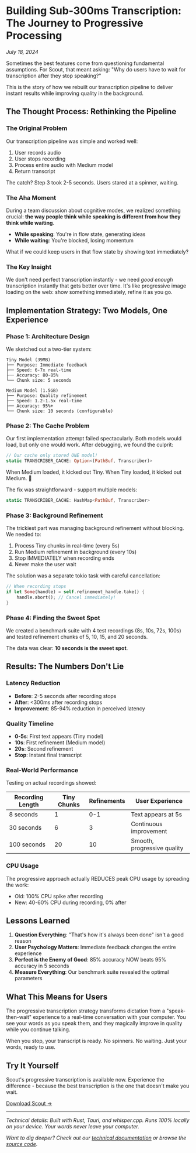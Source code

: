 # Building Sub-300ms Transcription: The Journey to Progressive Processing

*July 18, 2024*

Sometimes the best features come from questioning fundamental assumptions. For Scout, that meant asking: "Why do users have to wait for transcription after they stop speaking?"

This is the story of how we rebuilt our transcription pipeline to deliver instant results while improving quality in the background.

## The Thought Process: Rethinking the Pipeline

### The Original Problem

Our transcription pipeline was simple and worked well:
1. User records audio
2. User stops recording  
3. Process entire audio with Medium model
4. Return transcript

The catch? Step 3 took 2-5 seconds. Users stared at a spinner, waiting.

### The Aha Moment

During a team discussion about cognitive modes, we realized something crucial: **the way people think while speaking is different from how they think while waiting**.

- **While speaking**: You're in flow state, generating ideas
- **While waiting**: You're blocked, losing momentum

What if we could keep users in that flow state by showing text immediately?

### The Key Insight

We don't need perfect transcription instantly - we need *good enough* transcription instantly that gets better over time. It's like progressive image loading on the web: show something immediately, refine it as you go.

## Implementation Strategy: Two Models, One Experience

### Phase 1: Architecture Design

We sketched out a two-tier system:

```
Tiny Model (39MB)
├── Purpose: Immediate feedback
├── Speed: 6-7x real-time  
├── Accuracy: 80-85%
└── Chunk size: 5 seconds

Medium Model (1.5GB)
├── Purpose: Quality refinement
├── Speed: 1.2-1.5x real-time
├── Accuracy: 95%+
└── Chunk size: 10 seconds (configurable)
```

### Phase 2: The Cache Problem

Our first implementation attempt failed spectacularly. Both models would load, but only one would work. After debugging, we found the culprit:

```rust
// Our cache only stored ONE model!
static TRANSCRIBER_CACHE: Option<(PathBuf, Transcriber)>
```

When Medium loaded, it kicked out Tiny. When Tiny loaded, it kicked out Medium. 🤦

The fix was straightforward - support multiple models:

```rust
static TRANSCRIBER_CACHE: HashMap<PathBuf, Transcriber>
```

### Phase 3: Background Refinement

The trickiest part was managing background refinement without blocking. We needed to:

1. Process Tiny chunks in real-time (every 5s)
2. Run Medium refinement in background (every 10s)  
3. Stop IMMEDIATELY when recording ends
4. Never make the user wait

The solution was a separate tokio task with careful cancellation:

```rust
// When recording stops
if let Some(handle) = self.refinement_handle.take() {
    handle.abort(); // Cancel immediately!
}
```

### Phase 4: Finding the Sweet Spot

We created a benchmark suite with 4 test recordings (8s, 10s, 72s, 100s) and tested refinement chunks of 5, 10, 15, and 20 seconds.

The data was clear: **10 seconds is the sweet spot**.

## Results: The Numbers Don't Lie

### Latency Reduction
- **Before**: 2-5 seconds after recording stops
- **After**: <300ms after recording stops
- **Improvement**: 85-94% reduction in perceived latency

### Quality Timeline
- **0-5s**: First text appears (Tiny model)
- **10s**: First refinement (Medium model)
- **20s**: Second refinement
- **Stop**: Instant final transcript

### Real-World Performance

Testing on actual recordings showed:

| Recording Length | Tiny Chunks | Refinements | User Experience |
|-----------------|-------------|-------------|-----------------|
| 8 seconds | 1 | 0-1 | Text appears at 5s |
| 30 seconds | 6 | 3 | Continuous improvement |
| 100 seconds | 20 | 10 | Smooth, progressive quality |

### CPU Usage

The progressive approach actually REDUCES peak CPU usage by spreading the work:
- Old: 100% CPU spike after recording
- New: 40-60% CPU during recording, 0% after

## Lessons Learned

1. **Question Everything**: "That's how it's always been done" isn't a good reason
2. **User Psychology Matters**: Immediate feedback changes the entire experience
3. **Perfect is the Enemy of Good**: 85% accuracy NOW beats 95% accuracy in 5 seconds
4. **Measure Everything**: Our benchmark suite revealed the optimal parameters

## What This Means for Users

The progressive transcription strategy transforms dictation from a "speak-then-wait" experience to a real-time conversation with your computer. You see your words as you speak them, and they magically improve in quality while you continue talking.

When you stop, your transcript is ready. No spinners. No waiting. Just your words, ready to use.

## Try It Yourself

Scout's progressive transcription is available now. Experience the difference - because the best transcription is the one that doesn't make you wait.

[Download Scout →](https://github.com/scout-app/scout/releases)

---

*Technical details: Built with Rust, Tauri, and whisper.cpp. Runs 100% locally on your device. Your words never leave your computer.*

*Want to dig deeper? Check out our [technical documentation](https://github.com/scout-app/scout/tree/main/docs/progressive-transcription-architecture.md) or browse the [source code](https://github.com/scout-app/scout).*